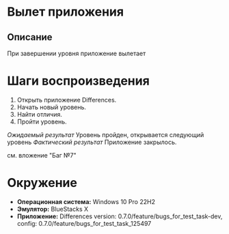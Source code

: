 # Вылет приложения

## Описание
При завершении уровня приложение вылетает

# Шаги воспроизведения
1. Открыть приложение Differences.
2. Начать новый уровень.
3. Найти отличия.
4. Пройти уровень.
   
*Ожидаемый результат* Уровень пройден, открывается следующий уровень
*Фактический результат* Приложение закрылось.

см. вложение "Баг №7"

# Окружение
* **Операционная система:** Windows 10 Pro 22H2
* **Эмулятор:** BlueStacks X
* **Приложение:** Differences version: 0.7.0/feature/bugs_for_test_task-dev, config: 0.7.0/feature/bugs_for_test_task_125497